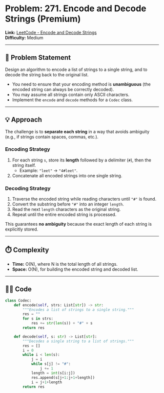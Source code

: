 # Problem: 271. Encode and Decode Strings (Premium)

**Link:** [LeetCode - Encode and Decode Strings](https://leetcode.com/problems/encode-and-decode-strings/)  
**Difficulty:** Medium  

---

## 📝 Problem Statement
Design an algorithm to encode a list of strings to a single string, and to decode the string back to the original list.  

- You need to ensure that your encoding method is **unambiguous** (the encoded string can always be correctly decoded).  
- You may assume all strings contain only ASCII characters.  
- Implement the `encode` and `decode` methods for a `Codec` class.  

---

## 💡 Approach

The challenge is to **separate each string** in a way that avoids ambiguity (e.g., if strings contain spaces, commas, etc.).  

### Encoding Strategy
1. For each string `s`, store its **length** followed by a delimiter (`#`), then the string itself.  
   - Example: `"leet"` → `"4#leet"`.  
2. Concatenate all encoded strings into one single string.  

### Decoding Strategy
1. Traverse the encoded string while reading characters until `"#"` is found.  
2. Convert the substring before `"#"` into an integer `length`.  
3. Read the next `length` characters as the original string.  
4. Repeat until the entire encoded string is processed.  

This guarantees **no ambiguity** because the exact length of each string is explicitly stored.

---

## ⏱️ Complexity
- **Time:** O(N), where N is the total length of all strings.  
- **Space:** O(N), for building the encoded string and decoded list.  

---

## 🧑‍💻 Code

```python
class Codec:
    def encode(self, strs: List[str]) -> str:
        """Encodes a list of strings to a single string."""
        res = ""
        for s in strs:
            res += str(len(s)) + "#" + s
        return res

    def decode(self, s: str) -> List[str]:
        """Decodes a single string to a list of strings."""
        res = []
        i = 0
        while i < len(s):
            j = i
            while s[j] != "#":
                j += 1
            length = int(s[i:j])
            res.append(s[j+1:j+1+length])
            i = j+1+length
        return res